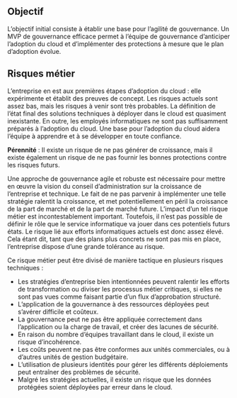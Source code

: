 <!-- TEMPLATE FILE - DO NOT ADD METADATA -->

## <a name="objective"></a>Objectif

L’objectif initial consiste à établir une base pour l’agilité de gouvernance. Un MVP de gouvernance efficace permet à l’équipe de gouvernance d’anticiper l’adoption du cloud et d’implémenter des protections à mesure que le plan d’adoption évolue.

## <a name="business-risks"></a>Risques métier

L’entreprise en est aux premières étapes d’adoption du cloud : elle expérimente et établit des preuves de concept. Les risques actuels sont assez bas, mais les risques à venir sont très probables. La définition de l’état final des solutions techniques à déployer dans le cloud est quasiment inexistante. En outre, les employés informatiques ne sont pas suffisamment préparés à l’adoption du cloud. Une base pour l’adoption du cloud aidera l’équipe à apprendre et à se développer en toute confiance.

**Pérennité** : Il existe un risque de ne pas générer de croissance, mais il existe également un risque de ne pas fournir les bonnes protections contre les risques futurs.

Une approche de gouvernance agile et robuste est nécessaire pour mettre en œuvre la vision du conseil d’administration sur la croissance de l’entreprise et technique. Le fait de ne pas parvenir à implémenter une telle stratégie ralentit la croissance, et met potentiellement en péril la croissance de la part de marché et de la part de marché future. L’impact d’un tel risque métier est incontestablement important. Toutefois, il n’est pas possible de définir le rôle que le service informatique va jouer dans ces potentiels futurs états. Le risque lié aux efforts informatiques actuels est donc assez élevé. Cela étant dit, tant que des plans plus concrets ne sont pas mis en place, l’entreprise dispose d’une grande tolérance au risque.

Ce risque métier peut être divisé de manière tactique en plusieurs risques techniques :

- Les stratégies d’entreprise bien intentionnées peuvent ralentir les efforts de transformation ou diviser les processus métier critiques, si elles ne sont pas vues comme faisant partie d’un flux d’approbation structuré.
- L’application de la gouvernance à des ressources déployées peut s’avérer difficile et coûteux.
- La gouvernance peut ne pas être appliquée correctement dans l’application ou la charge de travail, et créer des lacunes de sécurité.
- En raison du nombre d’équipes travaillant dans le cloud, il existe un risque d’incohérence.
- Les coûts peuvent ne pas être conformes aux unités commerciales, ou à d’autres unités de gestion budgétaire.
- L’utilisation de plusieurs identités pour gérer les différents déploiements peut entraîner des problèmes de sécurité.
- Malgré les stratégies actuelles, il existe un risque que les données protégées soient déployées par erreur dans le cloud.
